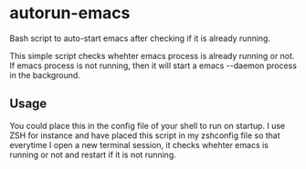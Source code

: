 # autorun-emacs
Bash script to auto-start emacs after checking if it is already running.

This simple script checks whehter emacs process is already running or not.
If emacs process is not running, then it will start a emacs --daemon process in the background. 

## Usage
You could place this in the config file of your shell to run on startup. 
I use ZSH for instance and have placed this script in my zshconfig file so that everytime I open a new terminal session, it checks whehter emacs is running or not and restart if it is not running. 
